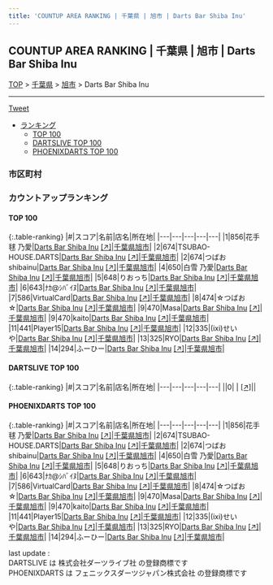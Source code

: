 ```yaml
---
title: 'COUNTUP AREA RANKING | 千葉県 | 旭市 | Darts Bar Shiba Inu'
---
```

## COUNTUP AREA RANKING | 千葉県 | 旭市 | Darts Bar Shiba Inu

[TOP](/darts/rank/) > [千葉県](/darts/rank/千葉県/) > [旭市](/darts/rank/千葉県/旭市/) > Darts Bar Shiba Inu

___

<a href="https://twitter.com/share?ref_src=twsrc%5Etfw" data-text="COUNTUP AREA RANKING | 千葉県旭市Darts Bar Shiba Inu" class="twitter-share-button" data-hashtags="DARTSLIVE,PHOENIXDARTS,darts,ダーツ" data-show-count="false">Tweet</a>

* [ランキング](#カウントアップランキング)
    * [TOP 100](#top-100)
    * [DARTSLIVE TOP 100](#dartslive-top-100)
    * [PHOENIXDARTS TOP 100](#phoenixdarts-top-100)

### 市区町村

<ul>

</ul>

### カウントアップランキング

#### TOP 100



{:.table-ranking}
|#|スコア|名前|店名|所在地|
|---|---|---|---|---|
|1|856|<span class="rank-name-pd">花手毬 乃愛</span>|<a href="/darts/rank/shops/92577.html">Darts Bar Shiba Inu</a> <a href="https://vs.phoenixdarts.com/jp/shop/shopDetailInfo/s_92577?s_seq=92577">[↗]</a>|<a href="/darts/rank/千葉県/旭市">千葉県旭市</a>|
|2|674|<span class="rank-name-pd">TSUBAO-HOUSE.DARTS</span>|<a href="/darts/rank/shops/92577.html">Darts Bar Shiba Inu</a> <a href="https://vs.phoenixdarts.com/jp/shop/shopDetailInfo/s_92577?s_seq=92577">[↗]</a>|<a href="/darts/rank/千葉県/旭市">千葉県旭市</a>|
|2|674|<span class="rank-name-pd">つばお　shibainu</span>|<a href="/darts/rank/shops/92577.html">Darts Bar Shiba Inu</a> <a href="https://vs.phoenixdarts.com/jp/shop/shopDetailInfo/s_92577?s_seq=92577">[↗]</a>|<a href="/darts/rank/千葉県/旭市">千葉県旭市</a>|
|4|650|<span class="rank-name-pd">白雪 乃愛</span>|<a href="/darts/rank/shops/92577.html">Darts Bar Shiba Inu</a> <a href="https://vs.phoenixdarts.com/jp/shop/shopDetailInfo/s_92577?s_seq=92577">[↗]</a>|<a href="/darts/rank/千葉県/旭市">千葉県旭市</a>|
|5|648|<span class="rank-name-pd">りおっち</span>|<a href="/darts/rank/shops/92577.html">Darts Bar Shiba Inu</a> <a href="https://vs.phoenixdarts.com/jp/shop/shopDetailInfo/s_92577?s_seq=92577">[↗]</a>|<a href="/darts/rank/千葉県/旭市">千葉県旭市</a>|
|6|643|<span class="rank-name-pd">ﾅｶ@ｼﾊﾞｲﾇ</span>|<a href="/darts/rank/shops/92577.html">Darts Bar Shiba Inu</a> <a href="https://vs.phoenixdarts.com/jp/shop/shopDetailInfo/s_92577?s_seq=92577">[↗]</a>|<a href="/darts/rank/千葉県/旭市">千葉県旭市</a>|
|7|586|<span class="rank-name-pd">VirtualCard</span>|<a href="/darts/rank/shops/92577.html">Darts Bar Shiba Inu</a> <a href="https://vs.phoenixdarts.com/jp/shop/shopDetailInfo/s_92577?s_seq=92577">[↗]</a>|<a href="/darts/rank/千葉県/旭市">千葉県旭市</a>|
|8|474|<span class="rank-name-pd">☆つばお☆</span>|<a href="/darts/rank/shops/92577.html">Darts Bar Shiba Inu</a> <a href="https://vs.phoenixdarts.com/jp/shop/shopDetailInfo/s_92577?s_seq=92577">[↗]</a>|<a href="/darts/rank/千葉県/旭市">千葉県旭市</a>|
|9|470|<span class="rank-name-pd">Masa</span>|<a href="/darts/rank/shops/92577.html">Darts Bar Shiba Inu</a> <a href="https://vs.phoenixdarts.com/jp/shop/shopDetailInfo/s_92577?s_seq=92577">[↗]</a>|<a href="/darts/rank/千葉県/旭市">千葉県旭市</a>|
|9|470|<span class="rank-name-pd">kaito</span>|<a href="/darts/rank/shops/92577.html">Darts Bar Shiba Inu</a> <a href="https://vs.phoenixdarts.com/jp/shop/shopDetailInfo/s_92577?s_seq=92577">[↗]</a>|<a href="/darts/rank/千葉県/旭市">千葉県旭市</a>|
|11|441|<span class="rank-name-pd">Player15</span>|<a href="/darts/rank/shops/92577.html">Darts Bar Shiba Inu</a> <a href="https://vs.phoenixdarts.com/jp/shop/shopDetailInfo/s_92577?s_seq=92577">[↗]</a>|<a href="/darts/rank/千葉県/旭市">千葉県旭市</a>|
|12|335|<span class="rank-name-pd">(ixi)せいや</span>|<a href="/darts/rank/shops/92577.html">Darts Bar Shiba Inu</a> <a href="https://vs.phoenixdarts.com/jp/shop/shopDetailInfo/s_92577?s_seq=92577">[↗]</a>|<a href="/darts/rank/千葉県/旭市">千葉県旭市</a>|
|13|325|<span class="rank-name-pd">RYO</span>|<a href="/darts/rank/shops/92577.html">Darts Bar Shiba Inu</a> <a href="https://vs.phoenixdarts.com/jp/shop/shopDetailInfo/s_92577?s_seq=92577">[↗]</a>|<a href="/darts/rank/千葉県/旭市">千葉県旭市</a>|
|14|294|<span class="rank-name-pd">ふーひー</span>|<a href="/darts/rank/shops/92577.html">Darts Bar Shiba Inu</a> <a href="https://vs.phoenixdarts.com/jp/shop/shopDetailInfo/s_92577?s_seq=92577">[↗]</a>|<a href="/darts/rank/千葉県/旭市">千葉県旭市</a>|


#### DARTSLIVE TOP 100



{:.table-ranking}
|#|スコア|名前|店名|所在地|
|---|---|---|---|---|
||0|<span class="rank-name-dl"> </span>|<a href="/darts/rank/shops/.html"></a> <a href="">[↗]</a>|<a href="/darts/rank//"></a>|


#### PHOENIXDARTS TOP 100



{:.table-ranking}
|#|スコア|名前|店名|所在地|
|---|---|---|---|---|
|1|856|<span class="rank-name-pd">花手毬 乃愛</span>|<a href="/darts/rank/shops/92577.html">Darts Bar Shiba Inu</a> <a href="https://vs.phoenixdarts.com/jp/shop/shopDetailInfo/s_92577?s_seq=92577">[↗]</a>|<a href="/darts/rank/千葉県/旭市">千葉県旭市</a>|
|2|674|<span class="rank-name-pd">TSUBAO-HOUSE.DARTS</span>|<a href="/darts/rank/shops/92577.html">Darts Bar Shiba Inu</a> <a href="https://vs.phoenixdarts.com/jp/shop/shopDetailInfo/s_92577?s_seq=92577">[↗]</a>|<a href="/darts/rank/千葉県/旭市">千葉県旭市</a>|
|2|674|<span class="rank-name-pd">つばお　shibainu</span>|<a href="/darts/rank/shops/92577.html">Darts Bar Shiba Inu</a> <a href="https://vs.phoenixdarts.com/jp/shop/shopDetailInfo/s_92577?s_seq=92577">[↗]</a>|<a href="/darts/rank/千葉県/旭市">千葉県旭市</a>|
|4|650|<span class="rank-name-pd">白雪 乃愛</span>|<a href="/darts/rank/shops/92577.html">Darts Bar Shiba Inu</a> <a href="https://vs.phoenixdarts.com/jp/shop/shopDetailInfo/s_92577?s_seq=92577">[↗]</a>|<a href="/darts/rank/千葉県/旭市">千葉県旭市</a>|
|5|648|<span class="rank-name-pd">りおっち</span>|<a href="/darts/rank/shops/92577.html">Darts Bar Shiba Inu</a> <a href="https://vs.phoenixdarts.com/jp/shop/shopDetailInfo/s_92577?s_seq=92577">[↗]</a>|<a href="/darts/rank/千葉県/旭市">千葉県旭市</a>|
|6|643|<span class="rank-name-pd">ﾅｶ@ｼﾊﾞｲﾇ</span>|<a href="/darts/rank/shops/92577.html">Darts Bar Shiba Inu</a> <a href="https://vs.phoenixdarts.com/jp/shop/shopDetailInfo/s_92577?s_seq=92577">[↗]</a>|<a href="/darts/rank/千葉県/旭市">千葉県旭市</a>|
|7|586|<span class="rank-name-pd">VirtualCard</span>|<a href="/darts/rank/shops/92577.html">Darts Bar Shiba Inu</a> <a href="https://vs.phoenixdarts.com/jp/shop/shopDetailInfo/s_92577?s_seq=92577">[↗]</a>|<a href="/darts/rank/千葉県/旭市">千葉県旭市</a>|
|8|474|<span class="rank-name-pd">☆つばお☆</span>|<a href="/darts/rank/shops/92577.html">Darts Bar Shiba Inu</a> <a href="https://vs.phoenixdarts.com/jp/shop/shopDetailInfo/s_92577?s_seq=92577">[↗]</a>|<a href="/darts/rank/千葉県/旭市">千葉県旭市</a>|
|9|470|<span class="rank-name-pd">Masa</span>|<a href="/darts/rank/shops/92577.html">Darts Bar Shiba Inu</a> <a href="https://vs.phoenixdarts.com/jp/shop/shopDetailInfo/s_92577?s_seq=92577">[↗]</a>|<a href="/darts/rank/千葉県/旭市">千葉県旭市</a>|
|9|470|<span class="rank-name-pd">kaito</span>|<a href="/darts/rank/shops/92577.html">Darts Bar Shiba Inu</a> <a href="https://vs.phoenixdarts.com/jp/shop/shopDetailInfo/s_92577?s_seq=92577">[↗]</a>|<a href="/darts/rank/千葉県/旭市">千葉県旭市</a>|
|11|441|<span class="rank-name-pd">Player15</span>|<a href="/darts/rank/shops/92577.html">Darts Bar Shiba Inu</a> <a href="https://vs.phoenixdarts.com/jp/shop/shopDetailInfo/s_92577?s_seq=92577">[↗]</a>|<a href="/darts/rank/千葉県/旭市">千葉県旭市</a>|
|12|335|<span class="rank-name-pd">(ixi)せいや</span>|<a href="/darts/rank/shops/92577.html">Darts Bar Shiba Inu</a> <a href="https://vs.phoenixdarts.com/jp/shop/shopDetailInfo/s_92577?s_seq=92577">[↗]</a>|<a href="/darts/rank/千葉県/旭市">千葉県旭市</a>|
|13|325|<span class="rank-name-pd">RYO</span>|<a href="/darts/rank/shops/92577.html">Darts Bar Shiba Inu</a> <a href="https://vs.phoenixdarts.com/jp/shop/shopDetailInfo/s_92577?s_seq=92577">[↗]</a>|<a href="/darts/rank/千葉県/旭市">千葉県旭市</a>|
|14|294|<span class="rank-name-pd">ふーひー</span>|<a href="/darts/rank/shops/92577.html">Darts Bar Shiba Inu</a> <a href="https://vs.phoenixdarts.com/jp/shop/shopDetailInfo/s_92577?s_seq=92577">[↗]</a>|<a href="/darts/rank/千葉県/旭市">千葉県旭市</a>|


<div class="footer border-top border-gray-light mt-5 pt-3 text-right text-gray">
    last update : <span style="font-weight: italic" id="foot_last_modified"></span><br />
    DARTSLIVE は 株式会社ダーツライブ社 の登録商標です<br />
    PHOENIXDARTS は フェニックスダーツジャパン株式会社 の登録商標です<br />
</div>

<script src="https://cdnjs.cloudflare.com/ajax/libs/jquery.tablesorter/2.31.3/js/jquery.tablesorter.min.js" integrity="sha512-qzgd5cYSZcosqpzpn7zF2ZId8f/8CHmFKZ8j7mU4OUXTNRd5g+ZHBPsgKEwoqxCtdQvExE5LprwwPAgoicguNg==" crossorigin="anonymous" referrerpolicy="no-referrer"></script>
<link rel="stylesheet" href="https://cdnjs.cloudflare.com/ajax/libs/jquery.tablesorter/2.31.3/css/theme.default.min.css" integrity="sha512-wghhOJkjQX0Lh3NSWvNKeZ0ZpNn+SPVXX1Qyc9OCaogADktxrBiBdKGDoqVUOyhStvMBmJQ8ZdMHiR3wuEq8+w==" crossorigin="anonymous" referrerpolicy="no-referrer" />
<script>
$(function() {
    $(".table-ranking").tablesorter({sortList:[[0, 0]]});
    $("#foot_last_modified").text(formatDate(new Date(document.lastModified), 'yyyy-MM-dd HH:mm:ss'));
});
</script>

<script async src="https://platform.twitter.com/widgets.js" charset="utf-8"></script>